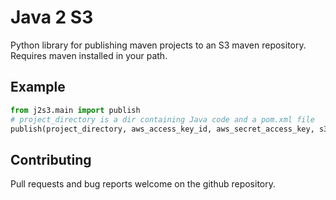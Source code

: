 # Java 2 S3
Python library for publishing maven projects to an S3 maven repository. Requires maven installed in your path.

## Example

```python
from j2s3.main import publish
# project_directory is a dir containing Java code and a pom.xml file
publish(project_directory, aws_access_key_id, aws_secret_access_key, s3_bucket_name)
```

## Contributing
Pull requests and bug reports welcome on the github repository.